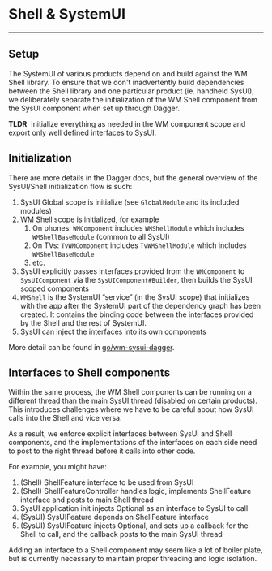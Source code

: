 # Shell & SystemUI

---

## Setup

The SystemUI of various products depend on and build against the WM Shell library. To ensure
that we don't inadvertently build dependencies between the Shell library and one particular
product (ie. handheld SysUI), we deliberately separate the initialization of the WM Shell
component from the SysUI component when set up through Dagger.

**TLDR**&nbsp; Initialize everything as needed in the WM component scope and export only well
defined interfaces to SysUI.

## Initialization

There are more details in the Dagger docs, but the general overview of the SysUI/Shell
initialization flow is such:

1) SysUI Global scope is initialize (see `GlobalModule` and its included modules)
2) WM Shell scope is initialized, for example
   1) On phones: `WMComponent` includes `WMShellModule` which includes `WMShellBaseModule`
      (common to all SysUI)
   2) On TVs: `TvWMComponent` includes `TvWMShellModule` which includes `WMShellBaseModule`
   3) etc.
3) SysUI explicitly passes interfaces provided from the `WMComponent` to `SysUIComponent` via
   the `SysUIComponent#Builder`, then builds the SysUI scoped components
4) `WMShell` is the SystemUI “service” (in the SysUI scope) that initializes with the app after the
SystemUI part of the dependency graph has been created. It contains the binding code between the
interfaces provided by the Shell and the rest of SystemUI.
5) SysUI can inject the interfaces into its own components

More detail can be found in [go/wm-sysui-dagger](http://go/wm-sysui-dagger).

## Interfaces to Shell components

Within the same process, the WM Shell components can be running on a different thread than the main
SysUI thread (disabled on certain products).  This introduces challenges where we have to be
careful about how SysUI calls into the Shell and vice versa.

As a result, we enforce explicit interfaces between SysUI and Shell components, and the
implementations of the interfaces on each side need to post to the right thread before it calls
into other code.

For example, you might have:
1) (Shell) ShellFeature interface to be used from SysUI
2) (Shell) ShellFeatureController handles logic, implements ShellFeature interface and posts to
   main Shell thread
3) SysUI application init injects Optional<ShellFeature> as an interface to SysUI to call
4) (SysUI) SysUIFeature depends on ShellFeature interface
5) (SysUI) SysUIFeature injects Optional<ShellFeature>, and sets up a callback for the Shell to
   call, and the callback posts to the main SysUI thread

Adding an interface to a Shell component may seem like a lot of boiler plate, but is currently
necessary to maintain proper threading and logic isolation.
